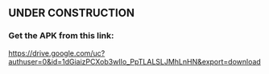 ## UNDER CONSTRUCTION

### Get the APK from this link:
https://drive.google.com/uc?authuser=0&id=1dGiaizPCXob3wIIo_PpTLALSLJMhLnHN&export=download